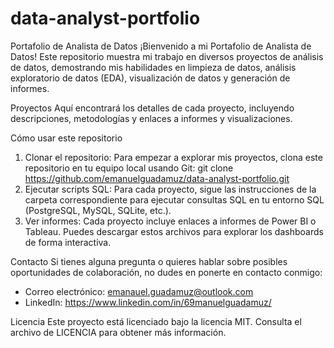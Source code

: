 # data-analyst-portfolio

Portafolio de Analista de Datos
¡Bienvenido a mi Portafolio de Analista de Datos! Este repositorio muestra mi trabajo en diversos proyectos de análisis de datos, demostrando mis habilidades en limpieza de datos, análisis exploratorio de datos (EDA), visualización de datos y generación de informes.

Proyectos
Aquí encontrará los detalles de cada proyecto, incluyendo descripciones, metodologías y enlaces a informes y visualizaciones.

Cómo usar este repositorio
1. Clonar el repositorio:
   Para empezar a explorar mis proyectos, clona este repositorio en tu equipo local usando Git:
   git clone https://github.com/emanuelguadamuz/data-analyst-portfolio.git
2. Ejecutar scripts SQL:
   Para cada proyecto, sigue las instrucciones de la carpeta correspondiente para ejecutar
   consultas SQL en tu entorno SQL (PostgreSQL, MySQL, SQLite, etc.).
3. Ver informes:
   Cada proyecto incluye enlaces a informes de Power BI o Tableau. Puedes descargar estos
   archivos para explorar los dashboards de forma interactiva.

Contacto
Si tienes alguna pregunta o quieres hablar sobre posibles oportunidades de colaboración, no dudes en ponerte en contacto conmigo:
- Correo electrónico: emanauel.guadamuz@outlook.com
- LinkedIn: https://www.linkedin.com/in/69manuelguadamuz/

Licencia
Este proyecto está licenciado bajo la licencia MIT. Consulta el archivo de LICENCIA para obtener más información.
